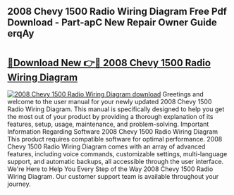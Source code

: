 ## 2008 Chevy 1500 Radio Wiring Diagram Free Pdf Download - Part-apC New Repair Owner Guide erqAy

# <h2><a href="http://dfpnso.blite.top/?on=2008+Chevy+1500+Radio+Wiring+Diagram">🔗Download New 👉🔴 2008 Chevy 1500 Radio Wiring Diagram</a></h2>

[![2008 Chevy 1500 Radio Wiring Diagram download](https://i.imgur.com/lujVjoI.png)](http://dfpnso.blite.top/?on=2008+Chevy+1500+Radio+Wiring+Diagram)
Greetings and welcome to the user manual for your newly updated 2008 Chevy 1500 Radio Wiring Diagram. This manual is specifically designed to help you get the most out of your product by providing a thorough explanation of its features, setup, usage, maintenance, and problem-solving. Important Information Regarding Software 2008 Chevy 1500 Radio Wiring Diagram This product requires compatible software for optimal performance. 2008 Chevy 1500 Radio Wiring Diagram comes with an array of advanced features, including voice commands, customizable settings, multi-language support, and automatic backups, all accessible through the user interface. We're Here to Help You Every Step of the Way 2008 Chevy 1500 Radio Wiring Diagram. Our customer support team is available throughout your journey.
